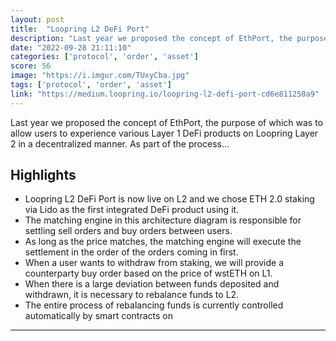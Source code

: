 ```yaml
---
layout: post
title:  "Loopring L2 DeFi Port"
description: "Last year we proposed the concept of EthPort, the purpose of which was to allow users to experience various Layer 1 DeFi products on Loopring Layer 2 in a decentralized manner. As part of the process…"
date: "2022-09-28 21:11:10"
categories: ['protocol', 'order', 'asset']
score: 56
image: "https://i.imgur.com/TUxyCba.jpg"
tags: ['protocol', 'order', 'asset']
link: "https://medium.loopring.io/loopring-l2-defi-port-cd6e811250a9"
---
```


Last year we proposed the concept of EthPort, the purpose of which was to allow users to experience various Layer 1 DeFi products on Loopring Layer 2 in a decentralized manner. As part of the process…

## Highlights

- Loopring L2 DeFi Port is now live on L2 and we chose ETH 2.0 staking via Lido as the first integrated DeFi product using it.
- The matching engine in this architecture diagram is responsible for settling sell orders and buy orders between users.
- As long as the price matches, the matching engine will execute the settlement in the order of the orders coming in first.
- When a user wants to withdraw from staking, we will provide a counterparty buy order based on the price of wstETH on L1.
- When there is a large deviation between funds deposited and withdrawn, it is necessary to rebalance funds to L2.
- The entire process of rebalancing funds is currently controlled automatically by smart contracts on

---
